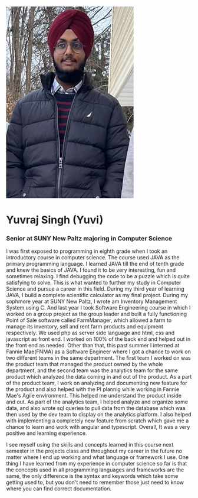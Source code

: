 ![alt text](data/me.jpg)
# Yuvraj Singh (Yuvi)
### Senior at SUNY New Paltz majoring in Computer Science

I was first exposed to programming in eighth grade when I took an introductory course in computer science. The course used JAVA as the primary programming language. I learned JAVA till the end of tenth grade and knew the basics of JAVA. I found it to be very interesting, fun and sometimes relaxing. I find debugging the code to be a puzzle which is quite satisfying to solve. This is what wanted to further my study in Computer Science and pursue a career in this field. During my third year of learning JAVA, I build a complete scientific calculator as my final project. During my sophmore year at SUNY New Paltz, I wrote am Inventory Management System using C. And last year I took Software Engineering course in which I worked on a group project as the group leader and built a fully functioning Point of Sale software called FarmManager, which allowed a farm to manage its inventory, sell and rent farm products and equipment respectively. We used php as server side language and html, css and javascript as front end. I worked on 100% of the back end and helped out in the front end as needed. Other than that, this past summer I interned at Fannie Mae(FNMA) as a Software Engineer where I got a chance to work on two different teams in the same department. The first team I worked on was the product team that managed the product owned by the whole department, and the second team was the analytics team for the same product which analyzed the data coming in and out of the product. As a part of the product team, I work on analyzing and documenting new feature for the product and also helped with the PI plannig while working in Fannie Mae's Agile environment. This helped me understand the product inside and out. As part of the analytics team, I helped analyze and organize some data, and also wrote sql queries to pull data from the database which was then used by the dev team to display on the analytics platform. I also helped with implementing a completely new feature from scratch which gave me a chance to learn and work with angular and typescript. Overall, It was a very positive and learning experience.

I see myself using the skills and concepts learned in this course next semester in the projects class and throughout my career in the future no matter where I end up working and what language or framework I use. One thing I have learned from my experience in computer science so far is that the concepts used in all programming languages and frameworks are the same, the only difference is the syntax and keywords which take some getting used to, but you don't need to remember those just need to know where you can find correct documentation. 